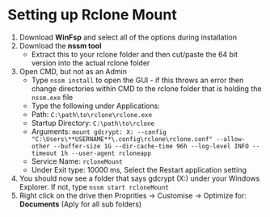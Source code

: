 # Setting up Rclone Mount

1. Download **WinFsp** and select all of the options during installation
2. Download the **nssm tool**
   * Extract this to your rclone folder and then cut/paste the 64 bit version into the actual rclone folder
3. Open CMD, but not as an Admin
    * Type `nssm install` to open the GUI - if this throws an error then change directories within CMD to the rclone folder that is holding the `nssm.exe` file
    * Type the following under Applications:
    * Path: `C:\path\to\rclone\rclone.exe`
    * Startup Directory: `C:\path\to\rclone`
    * Arguments: `mount gdcrypt: X: --config "C:\Users\**USERNAME**\.config\rclone\rclone.conf" --allow-other --buffer-size 1G --dir-cache-time 96h --log-level INFO --timeout 1h --user-agent rcloneapp`
    * Service Name: `rcloneMount`
    * Under Exit type: 10000 ms, Select the Restart application setting
4. You should now see a folder that says gdcrypt (X:) under your Windows Explorer. If not, type `nssm start rcloneMount`
5. Right click on the drive then Proprities -> Customise -> Optimize for: **Documents** (Aply for all sub folders)
